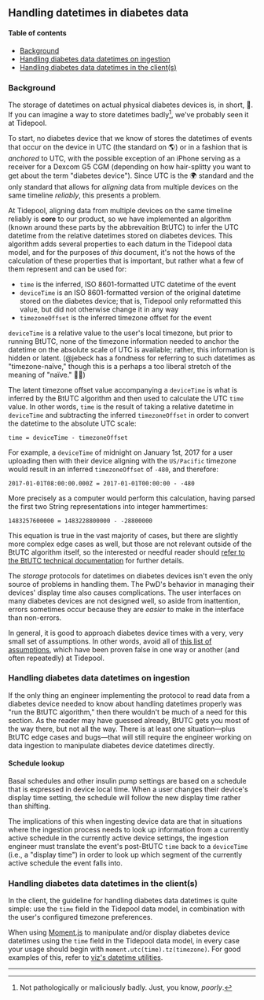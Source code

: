 ## Handling datetimes in diabetes data

#### Table of contents

- [Background](#background)
- [Handling diabetes data datetimes on ingestion](#handling-diabetes-data-datetimes-on-ingestion)
- [Handling diabetes data datetimes in the client(s)](#handling-diabetes-data-datetimes-in-the-clients)

### Background

The storage of datetimes on actual physical diabetes devices is, in short, 💩. If you can imagine a way to store datetimes badly[^a], we've probably seen it at Tidepool.

To start, no diabetes device that we know of stores the datetimes of events that occur on the device in UTC (the standard on 🌎) or in a fashion that is *anchored* to UTC, with the possible exception of an iPhone serving as a receiver for a Dexcom G5 CGM (depending on how hair-splitty you want to get about the term "diabetes device"). Since UTC is the 🌍 standard and the only standard that allows for *aligning* data from multiple devices on the same timeline *reliably*, this presents a problem.

At Tidepool, aligning data from multiple devices on the same timeline reliably is **core** to our product, so we have implemented an algorithm (known around these parts by the abbrevaition BtUTC) to infer the UTC datetime from the relative datetimes stored on diabetes devices. This algorithm adds several properties to each datum in the Tidepool data model, and for the purposes of *this* document, it's not the hows of the calculation of these properties that is important, but rather what a few of them represent and can be used for:

- `time` is the inferred, ISO 8601-formatted UTC datetime of the event
- `deviceTime` is an ISO 8601-formatted version of the original datetime stored on the diabetes device; that is, Tidepool only reformatted this value, but did not otherwise change it in any way
- `timezoneOffset` is the inferred timezone offset for the event

`deviceTime` is a relative value to the user's local timezone, but prior to running BtUTC, none of the timezone information needed to anchor the datetime on the absolute scale of UTC is available; rather, this information is hidden or latent. (@jebeck has a fondness for referring to such datetimes as "timezone-naïve," though this is a perhaps a too liberal stretch of the meaning of "naïve." 🤷‍♀️)

The latent timezone offset value accompanying a `deviceTime` is what is inferred by the BtUTC algorithm and then used to calculate the UTC `time` value. In other words, `time` is the result of taking a relative datetime in `deviceTime` and subtracting the inferred `timezoneOffset` in order to convert the datetime to the absolute UTC scale:

```
time = deviceTime - timezoneOffset
```

For example, a `deviceTime` of midnight on January 1st, 2017 for a user uploading then with their device aligning with the `US/Pacific` timezone would result in an inferred `timezoneOffset` of `-480`, and therefore:

```
2017-01-01T08:00:00.000Z = 2017-01-01T00:00:00 - -480
```

More precisely as a computer would perform this calculation, having parsed the first two String representations into integer hammertimes:

```
1483257600000 = 1483228800000 - -28800000
```

This equation is true in the vast majority of cases, but there are slightly more complex edge cases as well, but those are not relevant outside of the BtUTC algorithm itself, so the interested or needful reader should [refer to the BtUTC technical documentation](http://developer.tidepool.io/chrome-uploader/docs/BootstrappingToUTC.html 'Bootstrapping to UTC') for further details.

The *storage* protocols for datetimes on diabetes devices isn't even the only source of problems in handling them. The PwD's behavior in managing their devices' display time also causes complications. The user interfaces on many diabetes devices are not designed well, so aside from inattention, errors sometimes occur because they are *easier* to make in the interface than non-errors.

In general, it is good to approach diabetes device times with a very, very small set of assumptions. In other words, avoid all of [this list of assumptions](./falsehoods.md 'Falsehoods Tidepoolers (want to) believe about diabetes device times'), which have been proven false in one way or another (and often repeatedly) at Tidepool.

### Handling diabetes data datetimes on ingestion

If the only thing an engineer implementing the protocol to read data from a diabetes device needed to know about handling datetimes properly was "run the BtUTC algorithm," then there wouldn't be much of a need for this section. As the reader may have guessed already, BtUTC gets you most of the way there, but not all the way. There is at least one situation—plus BtUTC edge cases and bugs—that will still require the engineer working on data ingestion to manipulate diabetes device datetimes directly.

#### Schedule lookup

Basal schedules and other insulin pump settings are based on a schedule that is expressed in device local time. When a user changes their device's display time setting, the schedule will follow the new display time rather than shifting.

The implications of this when ingesting device data are that in situations where the ingestion process needs to look up information from a currently active schedule in the currently active device settings, the ingestion engineer must translate the event's post-BtUTC `time` back to a `deviceTime` (i.e., a "display time") in order to look up which segment of the currently active schedule the event falls into. 

### Handling diabetes data datetimes in the client(s)

In the client, the guideline for handling diabetes data datetimes is quite simple: use the `time` field in the Tidepool data model, in combination with the user's configured timezone preferences.

When using [Moment.js](https://momentjs.com/ 'Moment.js') to manipulate and/or display diabetes device datetimes using the `time` field in the Tidepool data model, in every case your usage should begin with `moment.utc(time).tz(timezone)`. For good examples of this, refer to [viz's datetime utilities](https://github.com/tidepool-org/viz/blob/master/src/utils/datetime.js '@tidepool/viz: datetime utilities').


- - - - -

[^a]: Not pathologically or maliciously badly. Just, you know, *poorly*.
[^b]: Just kidding! We haven't actually seen this one yet at Tidepool. But it's the *only one*. Yes. *Really.*
[^c]: These are the two most common "default" times that we've seen on diabetes devices. These default times surface on events under various circumstances, the most common of which is a clock error due to extended lack of power to the device (dead battery or battery out too long).
